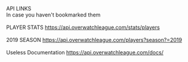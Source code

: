 API LINKS<br>
In case you haven't bookmarked them 
<br><br>
PLAYER STATS
<a href="https://api.overwatchleague.com/stats/players">https://api.overwatchleague.com/stats/players</a>
<br><br>
2019 SEASON 
<a href="https://api.overwatchleague.com/players?season?=2019">https://api.overwatchleague.com/players?season?=2019</a>
<br><br>
Useless Documentation
<a href="https://api.overwatchleague.com/docs/">https://api.overwatchleague.com/docs/</a>
